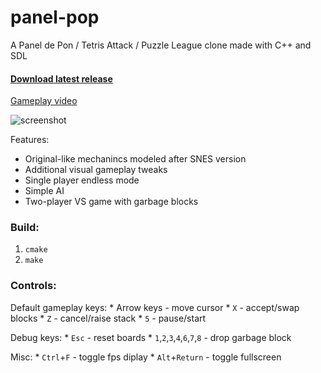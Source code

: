 # panel-pop
A Panel de Pon / Tetris Attack / Puzzle League clone made with C++ and SDL

#### [Download latest release](https://github.com/a544jh/panel-pop/releases/latest)

[Gameplay video](http://www.youtube.com/watch?v=z_DVUP2aS9Y)

![screenshot](screenshot.png)

Features:
* Original-like mechanincs modeled after SNES version
* Additional visual gameplay tweaks
* Single player endless mode
* Simple AI
* Two-player VS game with garbage blocks


### Build:

1. `cmake`
2. `make`


### Controls:

Default gameplay keys:
    * Arrow keys - move cursor
    * `X` - accept/swap blocks
    * `Z` - cancel/raise stack
    * `5` - pause/start

Debug keys:
    * `Esc` - reset boards
    * `1`,`2`,`3`,`4`,`6`,`7`,`8` - drop garbage block

Misc:
    * `Ctrl`+`F` - toggle fps diplay
    * `Alt`+`Return` - toggle fullscreen
